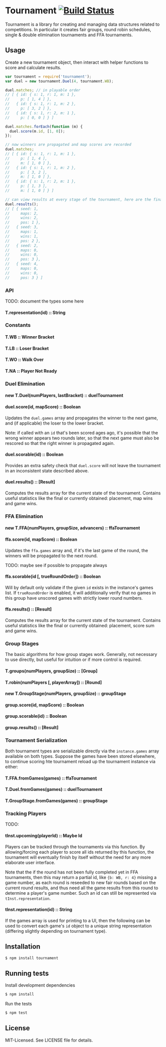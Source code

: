 # Tournament [![Build Status](https://secure.travis-ci.org/clux/tournament.png)](http://travis-ci.org/clux/tournament)

Tournament is a library for creating and managing data structures related to competitions. In particular it creates fair groups, round robin schedules, single & double elimination tournaments and FFA tournaments.

## Usage
Create a new tournament object, then interact with helper functions to score and calculate results.

````javascript
var tournament = require('tournament');
var duel = new tournament.Duel(4, tournament.WB);

duel.matches; // in playable order
// [ { id: { s: 1, r: 1, m: 1 },
//     p: [ 1, 4 ] },
//   { id: { s: 1, r: 1, m: 2 },
//     p: [ 3, 2 ] },
//   { id: { s: 1, r: 2, m: 1 },
//     p: [ 0, 0 ] } ]

duel.matches.forEach(function (m) {
  duel.score(m.id, [1, 0]);
});

// now winners are propagated and map scores are recorded
duel.matches;
// [ { id: { s: 1, r: 1, m: 1 },
//     p: [ 1, 4 ],
//     m: [ 1, 0 ] },
//   { id: { s: 1, r: 1, m: 2 },
//     p: [ 3, 2 ],
//     m: [ 1, 0 ] },
//   { id: { s: 1, r: 2, m: 1 },
//     p: [ 1, 3 ],
//     m: [ 1, 0 ] } ]

// can view results at every stage of the tournament, here are the final ones
duel.results();
// [ { seed: 1,
//     maps: 2,
//     wins: 2,
//     pos: 1 },
//   { seed: 3,
//     maps: 1,
//     wins: 1,
//     pos: 2 },
//   { seed: 2,
//     maps: 0,
//     wins: 0,
//     pos: 3 },
//   { seed: 4,
//     maps: 0,
//     wins: 0,
//     pos: 3 } ]
````


### API
TODO: document the types some here
#### T.representation(id) :: String
### Constants
#### T.WB :: Winner Bracket
#### T.LB :: Loser Bracket
#### T.WO :: Walk Over
#### T.NA :: Player Not Ready

### Duel Elimination
#### new T.Duel(numPlayers, lastBracket) :: duelTournament
#### duel.score(id, mapScore) :: Boolean
Updates the `duel.games` array and propagates the winner to the next game, and (if applicable) the loser to the lower bracket.

Note: if called with an `id` that's been scored ages ago, it's possible that the wrong winner appears two rounds later, so that the next game must also be rescored so that the right winner is propagated again.

#### duel.scorable(id) :: Boolean
Provides an extra safety check that `duel.score` will not leave the tournament in an inconsistent state described above.

#### duel.results() :: [Result]
Computes the results array for the current state of the tournament. Contains useful statistics like the final or currently obtained: placement, map wins and game wins.

### FFA Elimination
#### new T.FFA(numPlayers, groupSize, advancers) :: ffaTournament
#### ffa.score(id, mapScore) :: Boolean
Updates the `ffa.games` array and, if it's the last game of the round, the winners will be propagated to the next round.

TODO: maybe see if possible to propagate always

#### ffa.scorable(id [, trueRoundOrder]) :: Boolean
Will by default only validate if the given `id` exists in the instance's games list.
If `trueRoundOrder` is enabled, it will additionally verify that no games in this group have unscored games with strictly lower round numbers.

#### ffa.results() :: [Result]
Computes the results array for the current state of the tournament. Contains useful statistics like the final or currently obtained: placement, score sum and game wins.


### Group Stages
The basic algorithms for how group stages work. Generally, not necessary to use directly, but useful for intuition or if more control is required.
#### T.groups(numPlayers, groupSize) :: [Group]
#### T.robin(numPlayers [, playerArray]) :: [Round]

#### new T.GroupStage(numPlayers, groupSize) :: groupStage
#### group.score(id, mapScore) :: Boolean
#### group.scorable(id) :: Boolean
#### group.results() :: [Result]

### Tournament Serialization
Both tournament types are serializable directly via the `instance.games` array available on both types. Suppose the games have been stored elsewhere, to continue scoring hte tournament reload up the tournament instance via either:
#### T.FFA.fromGames(games) :: ffaTournament
#### T.Duel.fromGames(games) :: duelTournament
#### T.GroupStage.fromGames(games) :: groupStage

### Tracking Players
TODO:
#### tInst.upcoming(playerId) :: Maybe Id
Players can be tracked through the tournaments via this function. By allowing/forcing each player to score all ids returned by this function, the tournament will eventually finish by itself without the need for any more elaborate user interface.

Note that the if the round has not been fully completed yet in FFA tournaments, then this may return a partial id, like `{b: WB, r: 4}` missing a game number, as each round is reseeded to new fair rounds based on the current round results, and thus need all the game results from this round to determine a player's game number. Such an id can still be represented via `tInst.representation`.

#### tInst.representation(id) :: String
If the games array is used for printing to a UI, then the following
can be used to convert each game's `id` object to a unique string representation (differing slightly depending on tournament type).


## Installation

````bash
$ npm install tournament
````

## Running tests
Install development dependencies

````bash
$ npm install
````

Run the tests

````bash
$ npm test
````

## License
MIT-Licensed. See LICENSE file for details.
